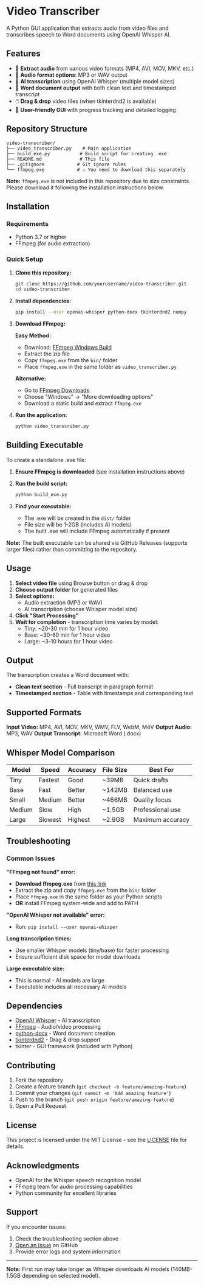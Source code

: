 # Video Transcriber

A Python GUI application that extracts audio from video files and transcribes speech to Word documents using OpenAI Whisper AI.

## Features

- 🎥 **Extract audio** from various video formats (MP4, AVI, MOV, MKV, etc.)
- 🎵 **Audio format options**: MP3 or WAV output
- 🤖 **AI transcription** using OpenAI Whisper (multiple model sizes)
- 📄 **Word document output** with both clean text and timestamped transcript
- 🖱️ **Drag & drop** video files (when tkinterdnd2 is available)
- 🎯 **User-friendly GUI** with progress tracking and detailed logging

## Repository Structure

```
video-transcriber/
├── video_transcriber.py    # Main application
├── build_exe.py           # Build script for creating .exe
├── README.md              # This file
├── .gitignore            # Git ignore rules
└── ffmpeg.exe            # ⚠️ You need to download this separately
```

**Note:** `ffmpeg.exe` is not included in this repository due to size constraints. Please download it following the installation instructions below.

## Installation

### Requirements
- Python 3.7 or higher
- FFmpeg (for audio extraction)

### Quick Setup

1. **Clone this repository:**
   ```bash
   git clone https://github.com/yourusername/video-transcriber.git
   cd video-transcriber
   ```

2. **Install dependencies:**
   ```bash
   pip install --user openai-whisper python-docx tkinterdnd2 numpy
   ```

3. **Download FFmpeg:**
   
   **Easy Method:**
   - Download: [FFmpeg Windows Build](https://www.gyan.dev/ffmpeg/builds/ffmpeg-release-essentials.zip)
   - Extract the zip file
   - Copy `ffmpeg.exe` from the `bin/` folder
   - Place `ffmpeg.exe` in the same folder as `video_transcriber.py`
   
   **Alternative:**
   - Go to [FFmpeg Downloads](https://ffmpeg.org/download.html)
   - Choose "Windows" → "More downloading options"
   - Download a static build and extract `ffmpeg.exe`

4. **Run the application:**
   ```bash
   python video_transcriber.py
   ```

## Building Executable

To create a standalone .exe file:

1. **Ensure FFmpeg is downloaded** (see installation instructions above)

2. **Run the build script:**
   ```bash
   python build_exe.py
   ```

3. **Find your executable:**
   - The .exe will be created in the `dist/` folder
   - File size will be 1-2GB (includes AI models)
   - The built .exe will include FFmpeg automatically if present

**Note:** The built executable can be shared via GitHub Releases (supports larger files) rather than committing to the repository.

## Usage

1. **Select video file** using Browse button or drag & drop
2. **Choose output folder** for generated files
3. **Select options:**
   - Audio extraction (MP3 or WAV)
   - AI transcription (choose Whisper model size)
4. **Click "Start Processing"**
5. **Wait for completion** - transcription time varies by model:
   - Tiny: ~20-30 min for 1 hour video
   - Base: ~30-60 min for 1 hour video  
   - Large: ~3-10 hours for 1 hour video

## Output

The transcription creates a Word document with:
- **Clean text section** - Full transcript in paragraph format
- **Timestamped section** - Table with timestamps and corresponding text

## Supported Formats

**Input Video:** MP4, AVI, MOV, MKV, WMV, FLV, WebM, M4V
**Output Audio:** MP3, WAV
**Output Transcript:** Microsoft Word (.docx)

## Whisper Model Comparison

| Model | Speed | Accuracy | File Size | Best For |
|-------|-------|----------|-----------|----------|
| Tiny | Fastest | Good | ~39MB | Quick drafts |
| Base | Fast | Better | ~142MB | Balanced use |
| Small | Medium | Better | ~466MB | Quality focus |
| Medium | Slow | High | ~1.5GB | Professional use |
| Large | Slowest | Highest | ~2.9GB | Maximum accuracy |

## Troubleshooting

### Common Issues

**"FFmpeg not found" error:**
- **Download ffmpeg.exe** from [this link](https://www.gyan.dev/ffmpeg/builds/ffmpeg-release-essentials.zip)
- Extract the zip and copy `ffmpeg.exe` from the `bin/` folder
- Place `ffmpeg.exe` in the same folder as your Python scripts
- **OR** install FFmpeg system-wide and add to PATH

**"OpenAI Whisper not available" error:**
- Run: `pip install --user openai-whisper`

**Long transcription times:**
- Use smaller Whisper models (tiny/base) for faster processing
- Ensure sufficient disk space for model downloads

**Large executable size:**
- This is normal - AI models are large
- Executable includes all necessary AI models

## Dependencies

- [OpenAI Whisper](https://github.com/openai/whisper) - AI transcription
- [FFmpeg](https://ffmpeg.org) - Audio/video processing
- [python-docx](https://python-docx.readthedocs.io) - Word document creation
- [tkinterdnd2](https://github.com/pmgagne/tkinterdnd2) - Drag & drop support
- tkinter - GUI framework (included with Python)

## Contributing

1. Fork the repository
2. Create a feature branch (`git checkout -b feature/amazing-feature`)
3. Commit your changes (`git commit -m 'Add amazing feature'`)
4. Push to the branch (`git push origin feature/amazing-feature`)
5. Open a Pull Request

## License

This project is licensed under the MIT License - see the [LICENSE](LICENSE) file for details.

## Acknowledgments

- OpenAI for the Whisper speech recognition model
- FFmpeg team for audio processing capabilities
- Python community for excellent libraries

## Support

If you encounter issues:
1. Check the troubleshooting section above
2. [Open an issue](https://github.com/yourusername/video-transcriber/issues) on GitHub
3. Provide error logs and system information

---

**Note:** First run may take longer as Whisper downloads AI models (140MB-1.5GB depending on selected model).
